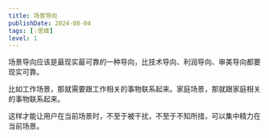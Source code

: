 ```yaml
---
title: 场景导向
publishDate: 2024-08-04
tags: [💡思维]
level: 1
---
```


场景导向应该是最现实最可靠的一种导向，比技术导向、利润导向、审美导向都要现实可靠。

比如工作场景，那就需要跟工作相关的事物联系起来。家庭场景，那就跟家庭相关的事物联系起来。

这样才能让用户在当前场景时，不至于被干扰，不至于不知所措，可以集中精力在当前场景。
